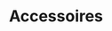 ---
guid: 2001
layout: category
title: Accessoires
locale: fr_FR
published: true
pagination:
  enabled: true
  category: Accessoires
  locale: fr_FR
  tag: product
  per_page: 9
description: "Trouvez un ensemble d'accessoires en lien avec la domotique"
sitemap:
  changefreq: 'monthly'
  exclude: 'no'
  priority: 0.5
  lastmod: # date to end modification
redirect_from:
  - /fr/category/accessoires
---